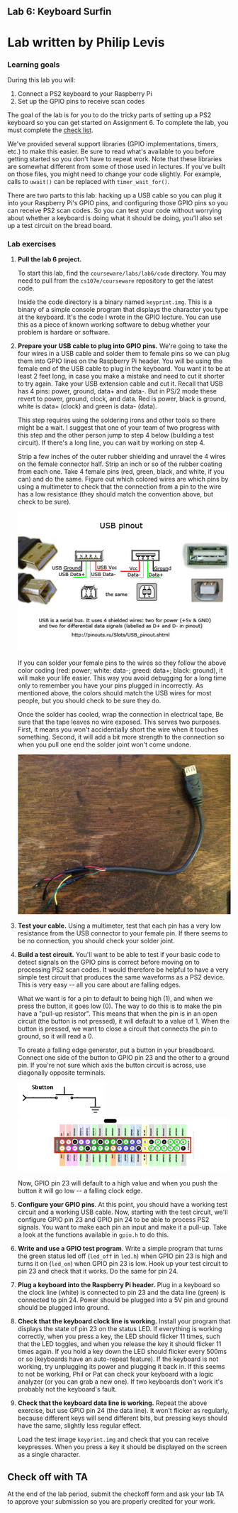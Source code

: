 ## Lab 6: Keyboard Surfin
# Lab written by Philip Levis

### Learning goals
During this lab you will:

1. Connect a PS2 keyboard to your Raspberry Pi
1. Set up the GPIO pins to receive scan codes

The goal of the lab is for you to do the tricky parts of setting up a
PS2 keyboard so you can get started on Assignment 6. To complete the lab,
you must complete the 
[check list](checklist.md).

We've provided several support libraries (GPIO implementations, timers,
etc.) to make this easier. Be sure to read what's available to you before
getting started so you don't have to repeat work. Note that these libraries
are somewhat different from some of those used in lectures. If you've
built on those files, you might need to change your code slightly.
For example, calls to `uwait()` can be replaced with `timer_wait_for()`.

There are two parts to this lab: hacking up a USB cable so you can
plug it into your Raspberry Pi's GPIO pins, and configuring those GPIO
pins so you can receive PS2 scan codes. So you can test your code without
worrying about whether a keyboard is doing what it should be doing,
you'll also set up a test circuit on the bread board.

### Lab exercises

1. __Pull the lab 6 project.__

    To start this lab, find the `courseware/labs/lab6/code` directory.
    You may need to pull from the `cs107e/courseware` repository
    to get the latest code.

    Inside the code directory is a binary named `keyprint.img`.
    This is a binary of a simple console program that displays the
    character you type at the keyboard. It's the code I wrote in
    the GPIO lecture. You can use this as a piece of known
    working software to debug whether your problem is hardare
    or software.

1. __Prepare your USB cable to plug into GPIO pins.__ We're going to
    take the four wires in a USB cable and solder them to female pins
    so we can plug them into GPIO lines on the Raspberry Pi
    header. You will be using the female end of the USB cable to plug in 
    the keyboard. You want it to be at least 2 feet long,
    in case you make a mistake and need to cut it shorter to try
    again. Take your USB extension cable and cut it.  Recall
    that USB has 4 pins: power, ground, data+ and data-. But in PS/2
    mode these revert to power, ground, clock, and data. Red is power,
    black is ground, white is data+ (clock) and green is data- (data).
    
    This step requires using the soldering irons and other tools so there
    might be a wait. I suggest that one of your team of two progress with
    this step and the other person jump to step 4 below (building a test
    circuit). If there's a long line, you can wait by working on step 4.

    Strip a few inches of the outer rubber shielding and unravel
    the 4 wires on the female connector half. Strip an inch or so of
    the rubber coating from each one. Take 4 female pins (red, green,
    black, and white, if you can) and do the same. Figure out which
    colored wires are which pins by using a multimeter to check that
    the connection from a pin to the wire has a low resistance (they should 
    match the convention above, but check to be sure).

    ![USB pinout](images/usb-pinout.jpg)

    If you can solder your female pins to the wires so they follow the above
    color coding (red: power; white: data-; greed: data+; black: ground), it
    will make your life easier. This way you avoid debugging for
    a long time only to remember you have your pins plugged in incorrectly. 
    As mentioned above, the colors should match the USB wires for most people, 
    but you should check to be sure they do.

    Once the solder has cooled,
    wrap the connection in electrical tape, Be sure that the tape leaves
    no wire exposed. This serves two purposes. First, it means you won't
    accidentially short the wire when it touches something. Second, it
    will add a bit more strength to the connection so when you pull one
    end the solder joint won't come undone.

    ![Completed cable](images/usb-breakout.jpg)

1. __Test your cable.__  Using a multimeter, test that each pin has a very
    low resistance from the USB connector to your female pin. If there
    seems to be no connection, you should check your solder joint.

1. __Build a test circuit.__ You'll want to be able to test if your basic code
    to detect signals on the GPIO pins is correct before moving on to
    processing PS2 scan codes. It would therefore be helpful to have a
    very simple test circuit that produces the same waveforms as a PS2
    device. This is very easy -- all you care about are falling edges.

    What we want is for a pin to default to being high (1), and when
    we press the button, it goes low (0). The way to do this is to make
    the pin have a "pull-up resistor". This means that when the pin
    is in an open circuit (the button is not pressed), it will default to
    a value of 1. When the button is pressed, we want to close a circuit
    that connects the pin to ground, so it will read a 0.

    To create a falling edge generator, put a button in your breadboard.
    Connect one side of the button to GPIO pin 23 and the other to a
    ground pin. If you're not sure which axis the button circuit is
    across, use diagonally opposite terminals.

    ![Circuit](images/circuit.png)     ![GPIO](images/gpio.png)
 
    Now, GPIO pin 23 will default to a high value and when you push the
    button it will go low -- a falling clock edge.

1. __Configure your GPIO pins__. At this point, you should have a
    working test circuit and a working USB cable. Now, starting with
    the test circuit, we'll configure GPIO pin 23 and GPIO pin 24 to
    be able to process PS2 signals. You want to make each pin an input
    and make it a pull-up.  Take a look at the functions available in
    `gpio.h` to do this.

1. __Write and use a GPIO test program__. Write a simple program that
    turns the green status led off (`led_off` in `led.h`) when GPIO
    pin 23 is high and turns it on (`led_on`) when GPIO pin 23 is
    low. Hook up your test circuit to pin 23 and check that it
    works. Do the same for pin 24.

1. __Plug a keyboard into the Raspberry Pi header.__ Plug in a keyboard
    so the clock line (white) is connected to pin 23 and the data line
    (green) is connected to pin 24. Power should be plugged into a 5V
    pin and ground should be plugged into ground.

1. __Check that the keyboard clock line is working.__ Install your
    program that displays the state of pin 23 on the status LED. If
    everything is working correctly, when you press a key, the LED
    should flicker 11 times, such that the LED toggles, and when you
    release the key it should flicker 11 times again. If you hold a
    key down the LED should flicker every 500ms or so (keyboards have
    an auto-repeat feature).  If the keyboard is not working, try
    unplugging its power and plugging it back in. If this seems to not
    be working, Phil or Pat can check your keyboard with a logic analyzer
    (or you can grab a new one). If two keyboards don't work it's probably
    not the keyboard's fault.

1. __Check that the keyboard data line is working.__ Repeat the above
    exercise, but use GPIO pin 24 (the data line). It won't flicker as
    regularly, because different keys will send different bits, but
    pressing keys should have the same, slightly less regular effect.

    Load the test image `keyprint.img` and check that you can receive
    keypresses. When you press a key it should be displayed on the screen
    as a single character. 

## Check off with TA
At the end of the lab period, submit the checkoff form and ask your lab
TA to approve your submission so you are properly credited for your work.

